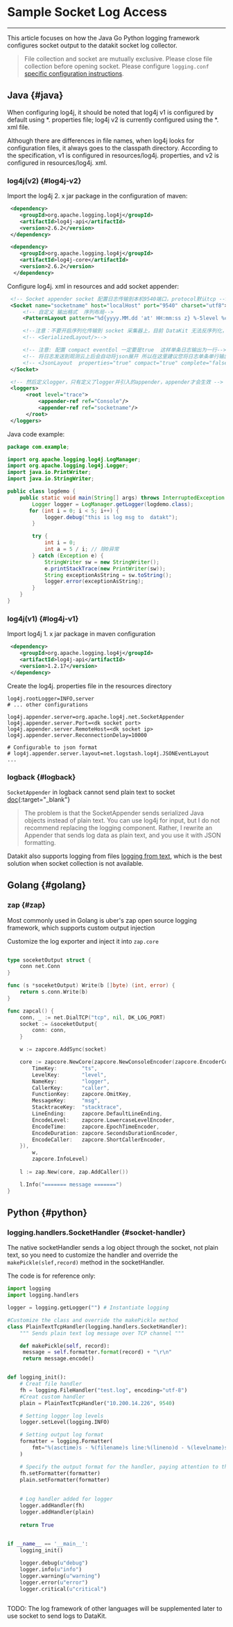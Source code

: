 # Sample Socket Log Access
---

This article focuses on how the Java Go Python logging framework configures socket output to the datakit socket log collector.

> File collection and socket are mutually exclusive. Please close file collection before opening socket. Please configure `logging.conf` [specific configuration instructions](logging.md).  

## Java {#java}

When configuring log4j, it should be noted that log4j v1 is configured by default using *. properties file; log4j v2 is currently configured using the *. xml file.

Although there are differences in file names, when log4j looks for configuration files, it always goes to the classpath directory. According to the specification, v1 is configured in resources/log4j. properties, and v2 is configured in resources/log4j. xml.

### log4j(v2) {#log4j-v2}

Import the log4j 2. x jar package in the configuration of maven:
``` xml
 <dependency>
    <groupId>org.apache.logging.log4j</groupId>
    <artifactId>log4j-api</artifactId>
    <version>2.6.2</version>
 </dependency>

 <dependency>
    <groupId>org.apache.logging.log4j</groupId>
    <artifactId>log4j-core</artifactId>
    <version>2.6.2</version>
  </dependency>
```

Configure log4j. xml in resources and add socket appender: 

``` xml
 <!-- Socket appender socket 配置日志传输到本机9540端口，protocol默认tcp -->
 <Socket name="socketname" host="localHost" port="9540" charset="utf8">
     <!-- 自定义 输出格式  序列布局-->
     <PatternLayout pattern="%d{yyyy.MM.dd 'at' HH:mm:ss z} %-5level %class{36} %L %M - %msg%xEx%n"/>

     <!--注意：不要开启序列化传输到 socket 采集器上，目前 DataKit 无法反序列化，请使用纯文本形式传输-->
     <!-- <SerializedLayout/>-->

     <!-- 注意: 配置 compact eventEol 一定要是true  这样单条日志输出为一行-->
     <!-- 将日志发送到观测云上后会自动将json展开 所以在这里建议您将日志单条单行输出 -->
     <!-- <JsonLayout  properties="true" compact="true" complete="false" eventEol="true"/>-->
 </Socket>

 <!-- 然后定义logger，只有定义了logger并引入的appender，appender才会生效 -->
 <loggers>
      <root level="trace">
          <appender-ref ref="Console"/>
          <appender-ref ref="socketname"/>
      </root>
 </loggers>
```
 
Java code example:

``` java
package com.example;

import org.apache.logging.log4j.LogManager;
import org.apache.logging.log4j.Logger;
import java.io.PrintWriter;
import java.io.StringWriter;

public class logdemo {
    public static void main(String[] args) throws InterruptedException {
        Logger logger = LogManager.getLogger(logdemo.class);
       for (int i = 0; i < 5; i++) {
            logger.debug("this is log msg to  datakt");
        }

        try {
            int i = 0;
            int a = 5 / i; // 除0异常
        } catch (Exception e) {
            StringWriter sw = new StringWriter();
            e.printStackTrace(new PrintWriter(sw));
            String exceptionAsString = sw.toString();
            logger.error(exceptionAsString);
        }
    }
}

```
 
### log4j(v1) {#log4j-v1}

Import log4j 1. x jar package in maven configuration

``` xml
 <dependency>
    <groupId>org.apache.logging.log4j</groupId>
    <artifactId>log4j-api</artifactId>
    <version>1.2.17</version>
 </dependency>
```

Create the log4j. properties file in the resources directory

``` text
log4j.rootLogger=INFO,server
# ... other configurations

log4j.appender.server=org.apache.log4j.net.SocketAppender
log4j.appender.server.Port=<dk socket port>
log4j.appender.server.RemoteHost=<dk socket ip>
log4j.appender.server.ReconnectionDelay=10000

# Configurable to json format
# log4j.appender.server.layout=net.logstash.log4j.JSONEventLayout
...
```

### logback {#logback}

`SocketAppender` in logback cannot send plain text to socket [doc](https://logback.qos.ch/manual/appenders.html#SocketAppender){:target="_blank"}

> The problem is that the SocketAppender sends serialized Java objects instead of plain text. You can use log4j for input, but I do not recommend replacing the logging component. Rather, I rewrite an Appender that sends log data as plain text, and you use it with JSON formatting.

Datakit also supports logging from files [logging from text](logging.md), which is the best solution when socket collection is not available.

## Golang {#golang}

### zap {#zap}

Most commonly used in Golang is uber's zap open source logging framework, which supports custom output injection

Customize the log exporter and inject it into `zap.core`

``` go

type soceketOutput struct {
	conn net.Conn
}

func (s *soceketOutput) Write(b []byte) (int, error) {
	return s.conn.Write(b)
}

func zapcal() {
	conn, _ := net.DialTCP("tcp", nil, DK_LOG_PORT)
	socket := &soceketOutput{
		conn: conn,
	}

	w := zapcore.AddSync(socket)

	core := zapcore.NewCore(zapcore.NewConsoleEncoder(zapcore.EncoderConfig{
		TimeKey:        "ts",
		LevelKey:       "level",
		NameKey:        "logger",
		CallerKey:      "caller",
		FunctionKey:    zapcore.OmitKey,
		MessageKey:     "msg",
		StacktraceKey:  "stacktrace",
		LineEnding:     zapcore.DefaultLineEnding,
		EncodeLevel:    zapcore.LowercaseLevelEncoder,
		EncodeTime:     zapcore.EpochTimeEncoder,
		EncodeDuration: zapcore.SecondsDurationEncoder,
		EncodeCaller:   zapcore.ShortCallerEncoder,
	}),
		w,
		zapcore.InfoLevel)
	
	l := zap.New(core, zap.AddCaller())

	l.Info("======= message =======")
}

```

## Python  {#python}

### logging.handlers.SocketHandler {#socket-handler}

The native socketHandler sends a log object through the socket, not plain text, so you need to customize the handler and override the `makePickle(slef,record)` method in the socketHandler.

The code is for reference only:

```python
import logging
import logging.handlers

logger = logging.getLogger("") # Instantiate logging

#Customize the class and override the makePickle method
class PlainTextTcpHandler(logging.handlers.SocketHandler):
    """ Sends plain text log message over TCP channel """

    def makePickle(self, record):
     message = self.formatter.format(record) + "\r\n"
     return message.encode()


def logging_init():
    # Creat file handler
    fh = logging.FileHandler("test.log", encoding="utf-8")
    #Creat custom handler
    plain = PlainTextTcpHandler("10.200.14.226", 9540)

    # Setting logger log levels
    logger.setLevel(logging.INFO)

    # Setting output log format
    formatter = logging.Formatter(
        fmt="%(asctime)s - %(filename)s line:%(lineno)d - %(levelname)s: %(message)s"
    )

    # Specify the output format for the handler, paying attention to the case
    fh.setFormatter(formatter)
    plain.setFormatter(formatter)
  
    
    # Log handler added for logger
    logger.addHandler(fh)
    logger.addHandler(plain)
    
    return True
    

if __name__ == '__main__':
    logging_init()

    logger.debug(u"debug")
    logger.info(u"info")
    logger.warning(u"warning")
    logger.error(u"error")
    logger.critical(u"critical")
    
```

TODO: The log framework of other languages will be supplemented later to use socket to send logs to DataKit. 
